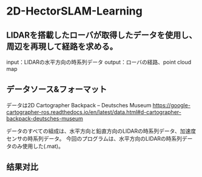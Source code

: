 # 2D-HectorSLAM-Learning
## LIDARを搭載したローバが取得したデータを使用し、周辺を再現して経路を求める。
input：LIDARの水平方向の時系列データ
output：ローバの経路、point cloud map

## データソース&フォーマット
データは2D Cartographer Backpack – Deutsches Museum
https://google-cartographer-ros.readthedocs.io/en/latest/data.html#d-cartographer-backpack-deutsches-museum

データのすべての組成は、水平方向と鉛直方向のLIDARの時系列データ、加速度センサの時系列データ。
今回のプログラムは、水平方向のLIDARの時系列データのみ使用した(.mat)。


## 结果对比
